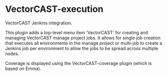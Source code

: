 # VectorCAST-execution
VectorCAST Jenkins integration.

This plugin adds a top-level menu item 'VectorCAST' for creating and managing VectorCAST manage project jobs. It allows for single job creation that executes all environments in the manage project or multi-job to create a Jenkins job per environment to allow the jobs to be spread across multiple nodes.

Coverage is displayed using the VectorCAST-coverage plugin (which is based on Emma).

